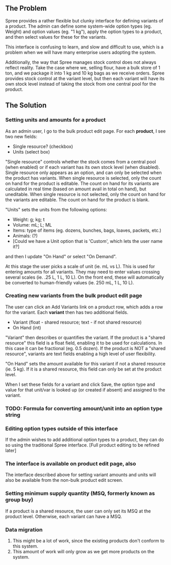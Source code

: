 ## The Problem

Spree provides a rather flexible but clunky interface for defining variants of a product. The admin can define some system-wide option types (eg. Weight) and option values (eg. "1 kg"), apply the option types to a product, and then select values for these for the variants.

This interface is confusing to learn, and slow and difficult to use, which is a problem when we will have many  enterprise users adopting the system.

Additionally, the way that Spree manages stock control does not always reflect reality. Take the case where we, selling flour, have a bulk store of 1 ton, and we package it into 1 kg and 10 kg bags as we receive orders. Spree provides stock control at the variant level, but then each variant will have its own stock level instead of taking the stock from one central pool for the product.


## The Solution

### Setting units and amounts for a product

As an admin user, I go to the bulk product edit page. For each **product**, I see two new fields:

- Single resource? (checkbox)
- Units (select box)

"Single resource" controls whether the stock comes from a central pool (when enabled) or if each variant has its own stock level (when disabled). Single resource only appears as an option, and can only be selected when the product has variants. When single resource is selected, only the count on hand for the product is editable. The count on hand for its variants are calculated in real time (based on amount avail in total on hand), but uneditable. When single resource is not selected, only the count on hand for the variants are editable. The count on hand for the product is blank.

"Units" sets the units from the following options:
* Weight: g; kg; t
* Volume: mL; L; ML
* Items: type of items (eg. dozens, bunches, bags, loaves, packets, etc.)
* Animals: (?)
* [Could we have a Unit option that is 'Custom', which lets the user name it?]

and then I update "On Hand" or select "On Demand".

At this stage the user picks a scale of unit (ie. mL vs L). This is used for entering amounts for all variants. They may need to enter values crossing several scales (ie. .25 L, 1 L, 10 L). On the front end, these will automatically be converted to human-friendly values (ie. 250 mL, 1 L, 10 L).

### Creating new variants from the bulk product edit page

The user can click an Add Variants link on a product row, which adds a row for the variant. Each **variant** then has two additional fields.
- Variant (float - shared resource; text - if not shared resource)
- On Hand (int)

"Variant" then describes or quantifies the variant. If the product is a "shared resource" this field is a float field, enabling it to be used for calculations. In this case it can be fractional (eg. 0.5 dozen). If the product is NOT a "shared resource", variants are text fields enabling a high level of user flexibility.
 
"On Hand" sets the amount available for this variant if not a shared resource (ie. 5 kg). If it is a shared resource, this field can only be set at the product level.

When I set these fields for a variant and click Save, the option type and value for that unit/var is looked up (or created if absent) and assigned to the variant.

### TODO: Formula for converting amount/unit into an option type string


### Editing option types outside of this interface

If the admin wishes to add additional option types to a product, they can do so using the traditional Spree interface. [Full product editing to be refined later]


### The interface is available on product edit page, also

The interface described above for setting variant amounts and units will also be available from the non-bulk product edit screen.


### Setting minimum supply quantity (MSQ, formerly known as group buy)

If a product is a shared resource, the user can only set its MSQ at the product level. Otherwise, each variant can have a MSQ.


### Data migration

1. This might be a lot of work, since the existing products don't conform to this system.
2. This amount of work will only grow as we get more products on the system.
